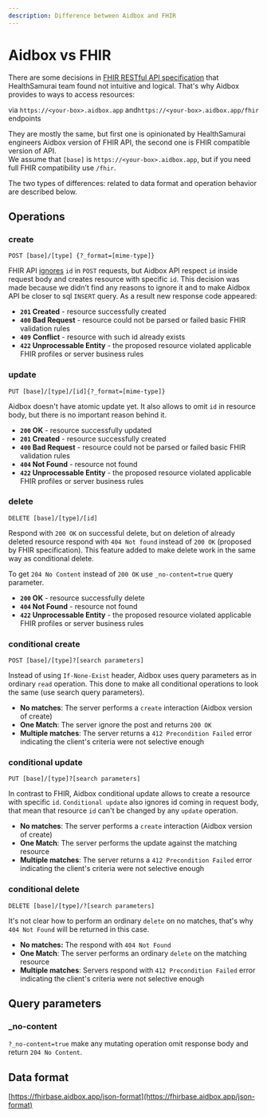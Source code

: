 ```yaml
---
description: Difference between Aidbox and FHIR
---
```


# Aidbox vs FHIR

There are some decisions in [FHIR RESTful API specification](https://www.hl7.org/fhir/http.html) that HealthSamurai team found not intuitive and logical. That's why Aidbox provides to ways to access resources:

via `https://<your-box>.aidbox.app` and`https://<your-box>.aidbox.app/fhir` endpoints

They are mostly the same, but first one is opinionated by HealthSamurai engineers Aidbox version of FHIR API, the second one is FHIR compatible version of API.  
We assume that `[base]` is `https://<your-box>.aidbox.app`, but if you need full FHIR compatibility use `/fhir`.  


The two types of differences: related to data format and operation behavior are described below.

## Operations

### create

```http
POST [base]/[type] {?_format=[mime-type]}
```

FHIR API [ignores](https://www.hl7.org/fhir/http.html#create) `id` in `POST` requests, but Aidbox API respect `id` inside request body and creates resource with specific `id`. This decision was made because we didn't find any reasons to ignore it and to make Aidbox API be closer to sql `INSERT` query. As a result new response code appeared:

* **`201` Created** - resource successfully created
* **`400` Bad Request** - resource could not be parsed or failed basic FHIR validation rules
* **`409`** **Conflict** - resource with such id already exists
* **`422` Unprocessable Entity** - the proposed resource violated applicable FHIR profiles or server business rules

### update

```http
PUT [base]/[type]/[id]{?_format=[mime-type]}
```

Aidbox doesn't have atomic update yet. It also allows to omit `id` in resource body, but there is no important reason behind it.

* **`200` OK** - resource successfully updated
* **`201` Created** - resource successfully created
* **`400` Bad Request** - resource could not be parsed or failed basic FHIR validation rules
* **`404` Not Found** - resource not found
* **`422` Unprocessable Entity** - the proposed resource violated applicable FHIR profiles or server business rules

### delete

```
DELETE [base]/[type]/[id]
```

Respond with `200 OK` on successful delete, but on deletion of already deleted resource respond with `404 Not found` instead of `200 OK` \(proposed by FHIR specification\). This feature added to make delete work in the same way as conditional delete.

To get `204 No Content` instead of `200 OK` use `_no-content=true` query parameter. 

* **`200` OK** - resource successfully delete
* **`404` Not Found** - resource not found
* **`422` Unprocessable Entity** - the proposed resource violated applicable FHIR profiles or server business rules

### conditional create

```
POST [base]/[type]?[search parameters]
```

Instead of using `If-None-Exist` header, Aidbox uses query parameters as in ordinary `read` operation. This done to make all conditional operations to look the same \(use search query parameters\). 

* **No matches**: The server performs a `create` interaction \(Aidbox version of create\)
* **One Match**: The server ignore the post and returns `200 OK`
* **Multiple matches**: The server returns a `412 Precondition Failed` error indicating the client's criteria were not selective enough

### conditional update

```
PUT [base]/[type]?[search parameters]
```

In contrast to FHIR, Aidbox conditional update allows to create a resource with specific `id`. `Conditional update` also ignores id coming in request body, that mean that resource `id` can't be changed by any `update` operation.

* **No matches**: The server performs a `create` interaction \(Aidbox version of create\)
* **One Match**: The server performs the update against the matching resource
* **Multiple matches**: The server returns a `412 Precondition Failed` error indicating the client's criteria were not selective enough

### conditional delete

```text
DELETE [base]/[type]/?[search parameters]
```

It's not clear how to perform an ordinary `delete` on no matches, that's why `404 Not Found` will be returned in this case.

* **No matches:** The respond with `404 Not Found`
* **One Match**: The server performs an ordinary `delete` on the matching resource
* **Multiple matches**: Servers respond with `412 Precondition Failed` error indicating the client's criteria were not selective enough

## Query parameters

### \_no-content

`?_no-content=true` make any mutating operation omit response body and return `204 No Content`.

## Data format

[https://fhirbase.aidbox.app/json-format](https://fhirbase.aidbox.app/json-format)

